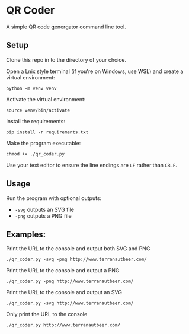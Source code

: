 # QR Coder
A simple QR code genergator command line tool.

## Setup
Clone this repo in to the directory of your choice. 

Open a Lnix style terminal (if you're on Windows, use WSL) and create a virtual environment:
```
python -m venv venv
```

Activate the virtual environment:
```
source venv/bin/activate
```

Install the requirements:
```
pip install -r requirements.txt
```

Make the program executable:
```
chmod +x ./qr_coder.py
```

Use your text editor to ensure the line endings are `LF` rather than `CRLF`.

## Usage
Run the program with optional outputs:
- `-svg` outputs an SVG file
- `-png` outputs a PNG file

## Examples:

Print the URL to the console and output both SVG and PNG
```
./qr_coder.py -svg -png http://www.terranautbeer.com/ 
```

Print the URL to the console and output a PNG
```
./qr_coder.py -png http://www.terranautbeer.com/ 
```

Print the URL to the console and output an SVG
```
./qr_coder.py -svg http://www.terranautbeer.com/ 
```

Only print the URL to the console
```
./qr_coder.py http://www.terranautbeer.com/ 
```
